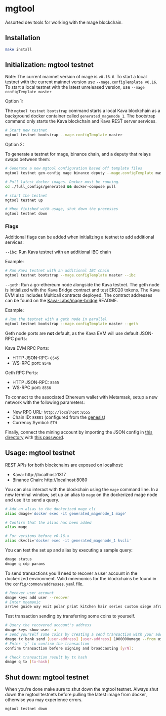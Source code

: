 # mgtool

Assorted dev tools for working with the mage blockchain.

## Installation

```bash
make install
```

## Initialization: mgtool testnet

Note: The current mainnet version of mage is `v0.16.0`. To start a local testnet
with the current mainnet version use `--mage.configTemplate v0.16`. To start a
local testnet with the latest unreleased version, use
`--mage configTemplate master`

Option 1:

The `mgtool testnet bootstrap` command starts a local Kava blockchain as a
background docker container called `generated_magenode_1`. The bootstrap command
only starts the Kava blockchain and Kava REST server services.

```bash
# Start new testnet
mgtool testnet bootstrap --mage.configTemplate master
```

Option 2:

To generate a testnet for mage, binance chain, and a deputy that relays swaps between them:

```bash
# Generate a new mgtool configuration based off template files
mgtool testnet gen-config mage binance deputy --mage.configTemplate master

# Pull latest docker images. Docker must be running.
cd ./full_configs/generated && docker-compose pull

# start the testnet
mgtool testnet up

# When finished with usage, shut down the processes
mgtool testnet down
```

### Flags

Additional flags can be added when initializing a testnet to add additional
services:

`--ibc`: Run Kava testnet with an additional IBC chain

Example:

```bash
# Run Kava testnet with an additional IBC chain
mgtool testnet bootstrap --mage.configTemplate master --ibc
```

`--geth`: Run a go-ethereum node alongside the Kava testnet. The geth node is
initialized with the Kava Bridge contract and test ERC20 tokens. The Kava EVM
also includes Multicall contracts deployed. The contract addresses can be found
on the [Kava-Labs/mage-bridge](https://github.com/Kava-Labs/mage-bridge#development)
README.

Example:

```bash
# Run the testnet with a geth node in parallel
mgtool testnet bootstrap --mage.configTemplate master --geth
```

Geth node ports are **not** default, as the Kava EVM will use default JSON-RPC
ports:

Kava EVM RPC Ports:

* HTTP JSON-RPC: `8545`
* WS-RPC port: `8546`

Geth RPC Ports:

* HTTP JSON-RPC: `8555`
* WS-RPC port: `8556`

To connect to the associated Ethereum wallet with Metamask, setup a new network with the following parameters:
* New RPC URL: `http://localhost:8555`
* Chain ID: `88881` (configured from the [genesis](config/templates/geth/initstate/genesis.json#L3))
* Currency Symbol: `ETH`

Finally, connect the mining account by importing the JSON config in [this directory](config/templates/geth/initstate/.geth/keystore)
with [this password](config/templates/geth/initstate/eth-password).

## Usage: mgtool testnet

REST APIs for both blockchains are exposed on localhost:

- Kava: http://localhost:1317
- Binance Chain: http://localhost:8080

You can also interact with the blockchain using the `mage` command line. In a
new terminal window, set up an alias to `mage` on the dockerized mage node and
use it to send a query.

```bash
# Add an alias to the dockerized mage cli
alias dmage='docker exec -it generated_magenode_1 mage'

# Confirm that the alias has been added
alias mage

# For versions before v0.16.x
alias dkvcli='docker exec -it generated_magenode_1 kvcli'
```

You can test the set up and alias by executing a sample query:

```bash
dmage status
dmage q cdp params
```

To send transactions you'll need to recover a user account in the dockerized environment. Valid mnemonics for the blockchains be found in the `config/common/addresses.yaml` file.

```bash
# Recover user account
dmage keys add user --recover
# Enter mnemonic
arrive guide way exit polar print kitchen hair series custom siege afraid shrug crew fashion mind script divorce pattern trust project regular robust safe
```

Test transaction sending by transferring some coins to yourself.

```bash
# Query the recovered account's address
dmage keys show user -a
# Send yourself some coins by creating a send transaction with your address as both sender and receiver
dmage tx bank send [user-address] [user-address] 1000000umage --from user
# Enter 'y' to confirm the transaction
confirm transaction before signing and broadcasting [y/N]:

# Check transaction result by tx hash
dmage q tx [tx-hash]
```

## Shut down: mgtool testnet

When you're done make sure to shut down the mgtool testnet. Always shut down the mgtool testnets before pulling the latest image from docker, otherwise you may experience errors.

```bash
mgtool testnet down
```
